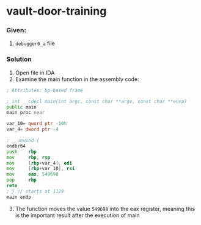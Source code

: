 # vault-door-training

### Given:
1. `debugger0_a` file

### Solution
1. Open file in IDA 
2. Examine the main function in the assembly code: 
```asm 
; Attributes: bp-based frame

; int __cdecl main(int argc, const char **argv, const char **envp)
public main
main proc near

var_10= qword ptr -10h
var_4= dword ptr -4

; __unwind {
endbr64
push    rbp
mov     rbp, rsp
mov     [rbp+var_4], edi
mov     [rbp+var_10], rsi
mov     eax, 549698
pop     rbp
retn
; } // starts at 1129
main endp
```
3. The function moves the value `549698` into the eax register, meaning this is the important result after the execution of main